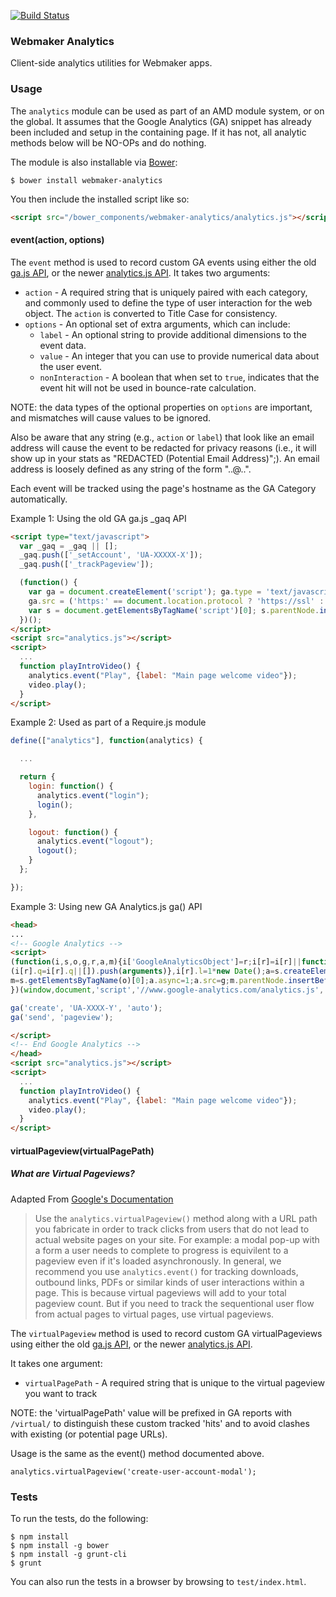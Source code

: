 [![Build Status](https://travis-ci.org/mozilla/webmaker-analytics.png)](https://travis-ci.org/mozilla/webmaker-analytics)

### Webmaker Analytics

Client-side analytics utilities for Webmaker apps.

### Usage

The `analytics` module can be used as part of an AMD module system, or on the global.
It assumes that the Google Analytics (GA) snippet has already been included and setup
in the containing page. If it has not, all analytic methods below will be NO-OPs and
do nothing.

The module is also installable via [Bower](http://bower.io/):

```
$ bower install webmaker-analytics
```

You then include the installed script like so:

```html
<script src="/bower_components/webmaker-analytics/analytics.js"></script>
```

#### event(action, options)

The `event` method is used to record custom GA events using either the old [ga.js API](https://developers.google.com/analytics/devguides/collection/gajs/eventTrackerGuide), or the newer [analytics.js API](https://developers.google.com/analytics/devguides/collection/analyticsjs/events#overview).  It takes two arguments:
* `action` - A required string that is uniquely paired with each category, and commonly used
to define the type of user interaction for the web object. The `action` is converted
to Title Case for consistency.
* `options` - An optional set of extra arguments, which can include:
  * `label` - An optional string to provide additional dimensions to the event data.
  * `value` - An integer that you can use to provide numerical data about the user event.
  * `nonInteraction` - A boolean that when set to `true`, indicates that the event hit will
not be used in bounce-rate calculation.

NOTE: the data types of the optional properties on `options` are important, and mismatches
will cause values to be ignored.

Also be aware that any string (e.g., `action` or `label`) that look like an email address
will cause the event to be redacted for privacy reasons (i.e., it will show up in your stats
as "REDACTED (Potential Email Address)";). An email address is loosely defined as any string
of the form "..@..".

Each event will be tracked using the page's hostname as the GA Category automatically.

Example 1: Using the old GA ga.js _gaq API

```html
<script type="text/javascript">
  var _gaq = _gaq || [];
  _gaq.push(['_setAccount', 'UA-XXXXX-X']);
  _gaq.push(['_trackPageview']);

  (function() {
    var ga = document.createElement('script'); ga.type = 'text/javascript'; ga.async = true;
    ga.src = ('https:' == document.location.protocol ? 'https://ssl' : 'http://www') + '.google-analytics.com/ga.js';
    var s = document.getElementsByTagName('script')[0]; s.parentNode.insertBefore(ga, s);
  })();
</script>
<script src="analytics.js"></script>
<script>
  ...
  function playIntroVideo() {
    analytics.event("Play", {label: "Main page welcome video"});
    video.play();
  }
</script>
```

Example 2: Used as part of a Require.js module

```javascript
define(["analytics"], function(analytics) {

  ...

  return {
    login: function() {
      analytics.event("login");
      login();
    },

    logout: function() {
      analytics.event("logout");
      logout();
    }
  };

});
```

Example 3: Using new GA Analytics.js ga() API

```html
<head>
...
<!-- Google Analytics -->
<script>
(function(i,s,o,g,r,a,m){i['GoogleAnalyticsObject']=r;i[r]=i[r]||function(){
(i[r].q=i[r].q||[]).push(arguments)},i[r].l=1*new Date();a=s.createElement(o),
m=s.getElementsByTagName(o)[0];a.async=1;a.src=g;m.parentNode.insertBefore(a,m)
})(window,document,'script','//www.google-analytics.com/analytics.js','ga');

ga('create', 'UA-XXXX-Y', 'auto');
ga('send', 'pageview');

</script>
<!-- End Google Analytics -->
</head>
<script src="analytics.js"></script>
<script>
  ...
  function playIntroVideo() {
    analytics.event("Play", {label: "Main page welcome video"});
    video.play();
  }
</script>
```

#### virtualPageview(virtualPagePath)

##### What are Virtual Pageviews?

Adapted From [Google's Documentation](https://developers.google.com/analytics/devguides/collection/gajs/asyncMigrationExamples#VirtualPageviews)

> Use the `analytics.virtualPageview()` method along with a URL path you fabricate in order to track clicks from users that do not lead to actual website pages on your site. For example: a modal pop-up with a form a user needs to complete to progress is equivilent to a pageview even if it's loaded asynchronously. In general, we recommend you use `analytics.event()` for tracking downloads, outbound links, PDFs or similar kinds of user interactions within a page.
> This is because virtual pageviews will add to your total pageview count. But if you need to track the sequentional user flow from actual pages to virtual pages, use virtual pageviews.

The `virtualPageview` method is used to record custom GA virtualPageviews using either the old [ga.js API](https://developers.google.com/analytics/devguides/collection/gajs/methods/gaJSApiBasicConfiguration#_gat.GA_Tracker_._trackPageview), or the newer [analytics.js API](https://developers.google.com/analytics/devguides/collection/analyticsjs/pages).

It takes one argument:
* `virtualPagePath` - A required string that is unique to the virtual pageview you want to track

NOTE: the 'virtualPagePath' value will be prefixed in GA reports with `/virtual/` to distinguish these custom tracked 'hits' and to avoid clashes with existing (or potential page URLs).

Usage is the same as the event() method documented above.

```
analytics.virtualPageview('create-user-account-modal');
```

### Tests

To run the tests, do the following:

```
$ npm install
$ npm install -g bower
$ npm install -g grunt-cli
$ grunt
```

You can also run the tests in a browser by browsing to `test/index.html`.
